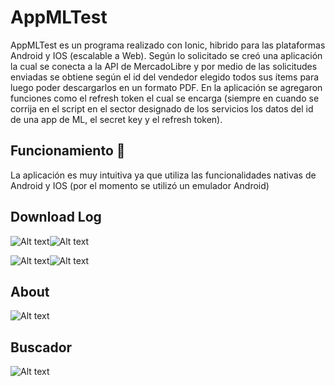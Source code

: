 # AppMLTest
AppMLTest es un programa realizado con Ionic, hibrido para las plataformas Android y IOS (escalable a Web). Según lo solicitado se creó una aplicación la cual se conecta a la API de MercadoLibre y por medio de las solicitudes enviadas se obtiene según el id del vendedor elegido todos sus ítems para luego poder descargarlos en un formato PDF. 
En la aplicación se agregaron funciones como el refresh token el cual se encarga (siempre en cuando se corrija en el script en el sector designado de los servicios los datos del id de una app de ML, el secret key y el refresh token).

## Funcionamiento 🚀
La aplicación es muy intuitiva ya que utiliza las funcionalidades nativas de Android y IOS (por el momento se utilizó un emulador Android) 

## Download Log

![Alt text](https://github.com/TazMania-Git/AppMLTest/blob/main/src/assets/Captura1.PNG?raw=true)![Alt text](https://github.com/TazMania-Git/AppMLTest/blob/main/src/assets/Captura2.PNG?raw=true)


![Alt text](https://github.com/TazMania-Git/AppMLTest/blob/main/src/assets/Captura3.PNG?raw=true)![Alt text](https://github.com/TazMania-Git/AppMLTest/blob/main/src/assets/Captura4.PNG?raw=true)

## About

![Alt text](https://github.com/TazMania-Git/AppMLTest/blob/main/src/assets/Captura5.PNG?raw=true)

## Buscador

![Alt text](https://github.com/TazMania-Git/AppMLTest/blob/main/src/assets/Captura6.PNG?raw=true)

